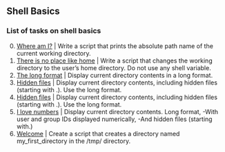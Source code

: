 ## Shell Basics
### List of tasks on shell basics
0. [Where am I?](./0-current_working_directory) | Write a script that prints the absolute path name of the current working directory.
1. [There is no place like home](./1-listit) | Write a script that changes the working directory to the user’s home directory. Do not use any shell variable.
2. [The long format](./2-bring_me_home) | Display current directory contents in a long format.
3. [Hidden files](./3-listfiles) | Display current directory contents, including hidden files (starting with .). Use the long format.
4. [Hidden files](./4-listmorefiles) | Display current directory contents, including hidden files (starting with .). Use the long format.
5. [I love numbers](./5-listfilesdigitonly) | Display current directory contents.
Long format, -With user and group IDs displayed numerically, -And hidden files (starting with.)
6. [Welcome](./6-firstdirectory) | Create a script that creates a directory named my_first_directory in the /tmp/ directory.

